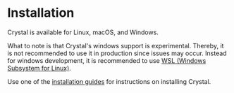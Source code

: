 # Installation

Crystal is available for Linux, macOS, and Windows.

What to note is that Crystal's windows support is experimental.
Thereby, it is not recommended to use it in production since issues may occur.
Instead for windows development, it is recommended to use [WSL (Windows Subsystem for Linux)][wsl].

Use one of the [installation guides][installation guides] for instructions on installing Crystal.

[wsl]: https://learn.microsoft.com/en-us/windows/wsl/install
[installation guides]: https://crystal-lang.org/install/
